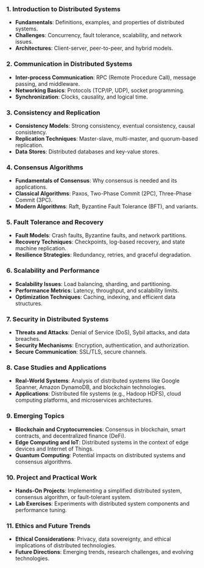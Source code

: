 ### 1. **Introduction to Distributed Systems**
   - **Fundamentals**: Definitions, examples, and properties of distributed systems.
   - **Challenges**: Concurrency, fault tolerance, scalability, and network issues.
   - **Architectures**: Client-server, peer-to-peer, and hybrid models.

### 2. **Communication in Distributed Systems**
   - **Inter-process Communication**: RPC (Remote Procedure Call), message passing, and middleware.
   - **Networking Basics**: Protocols (TCP/IP, UDP), socket programming.
   - **Synchronization**: Clocks, causality, and logical time.

### 3. **Consistency and Replication**
   - **Consistency Models**: Strong consistency, eventual consistency, causal consistency.
   - **Replication Techniques**: Master-slave, multi-master, and quorum-based replication.
   - **Data Stores**: Distributed databases and key-value stores.

### 4. **Consensus Algorithms**
   - **Fundamentals of Consensus**: Why consensus is needed and its applications.
   - **Classical Algorithms**: Paxos, Two-Phase Commit (2PC), Three-Phase Commit (3PC).
   - **Modern Algorithms**: Raft, Byzantine Fault Tolerance (BFT), and variants.

### 5. **Fault Tolerance and Recovery**
   - **Fault Models**: Crash faults, Byzantine faults, and network partitions.
   - **Recovery Techniques**: Checkpoints, log-based recovery, and state machine replication.
   - **Resilience Strategies**: Redundancy, retries, and graceful degradation.

### 6. **Scalability and Performance**
   - **Scalability Issues**: Load balancing, sharding, and partitioning.
   - **Performance Metrics**: Latency, throughput, and scalability limits.
   - **Optimization Techniques**: Caching, indexing, and efficient data structures.

### 7. **Security in Distributed Systems**
   - **Threats and Attacks**: Denial of Service (DoS), Sybil attacks, and data breaches.
   - **Security Mechanisms**: Encryption, authentication, and authorization.
   - **Secure Communication**: SSL/TLS, secure channels.

### 8. **Case Studies and Applications**
   - **Real-World Systems**: Analysis of distributed systems like Google Spanner, Amazon DynamoDB, and blockchain technologies.
   - **Applications**: Distributed file systems (e.g., Hadoop HDFS), cloud computing platforms, and microservices architectures.

### 9. **Emerging Topics**
   - **Blockchain and Cryptocurrencies**: Consensus in blockchain, smart contracts, and decentralized finance (DeFi).
   - **Edge Computing and IoT**: Distributed systems in the context of edge devices and Internet of Things.
   - **Quantum Computing**: Potential impacts on distributed systems and consensus algorithms.

### 10. **Project and Practical Work**
   - **Hands-On Projects**: Implementing a simplified distributed system, consensus algorithm, or fault-tolerant system.
   - **Lab Exercises**: Experiments with distributed system components and performance tuning.

### 11. **Ethics and Future Trends**
   - **Ethical Considerations**: Privacy, data sovereignty, and ethical implications of distributed technologies.
   - **Future Directions**: Emerging trends, research challenges, and evolving technologies.
